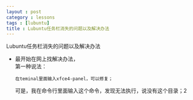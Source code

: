 ```yaml
---
layout : post
category : lessons
tags : [lubuntu]
title : Lubuntu任务栏消失的问题以及解决办法
---
```


<p>Lubuntu任务栏消失的问题以及解决办法</p>
<ul>
  <li>最开始在网上找解决办法，</li>
    第一种说法：

    在teminal里面输入xfce4-panel，可以修复；

可是，我在命令行里面输入这个命令，发现无法执行，说没有这个目录；2
</ul>
